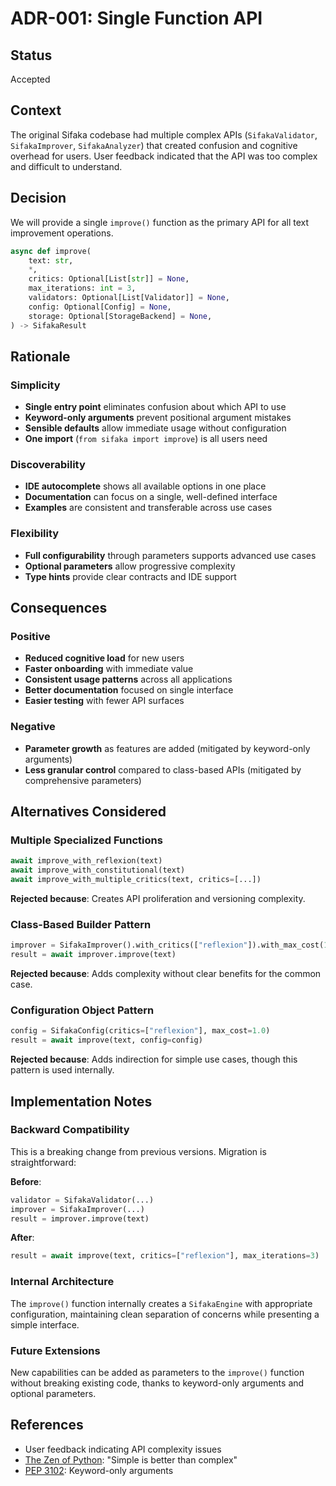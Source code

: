 # ADR-001: Single Function API

## Status
Accepted

## Context
The original Sifaka codebase had multiple complex APIs (`SifakaValidator`, `SifakaImprover`, `SifakaAnalyzer`) that created confusion and cognitive overhead for users. User feedback indicated that the API was too complex and difficult to understand.

## Decision
We will provide a single `improve()` function as the primary API for all text improvement operations.

```python
async def improve(
    text: str,
    *,
    critics: Optional[List[str]] = None,
    max_iterations: int = 3,
    validators: Optional[List[Validator]] = None,
    config: Optional[Config] = None,
    storage: Optional[StorageBackend] = None,
) -> SifakaResult
```

## Rationale

### Simplicity
- **Single entry point** eliminates confusion about which API to use
- **Keyword-only arguments** prevent positional argument mistakes
- **Sensible defaults** allow immediate usage without configuration
- **One import** (`from sifaka import improve`) is all users need

### Discoverability
- **IDE autocomplete** shows all available options in one place
- **Documentation** can focus on a single, well-defined interface
- **Examples** are consistent and transferable across use cases

### Flexibility
- **Full configurability** through parameters supports advanced use cases
- **Optional parameters** allow progressive complexity
- **Type hints** provide clear contracts and IDE support

## Consequences

### Positive
- **Reduced cognitive load** for new users
- **Faster onboarding** with immediate value
- **Consistent usage patterns** across all applications
- **Better documentation** focused on single interface
- **Easier testing** with fewer API surfaces

### Negative
- **Parameter growth** as features are added (mitigated by keyword-only arguments)
- **Less granular control** compared to class-based APIs (mitigated by comprehensive parameters)

## Alternatives Considered

### Multiple Specialized Functions
```python
await improve_with_reflexion(text)
await improve_with_constitutional(text)
await improve_with_multiple_critics(text, critics=[...])
```

**Rejected because**: Creates API proliferation and versioning complexity.

### Class-Based Builder Pattern
```python
improver = SifakaImprover().with_critics(["reflexion"]).with_max_cost(1.0)
result = await improver.improve(text)
```

**Rejected because**: Adds complexity without clear benefits for the common case.

### Configuration Object Pattern
```python
config = SifakaConfig(critics=["reflexion"], max_cost=1.0)
result = await improve(text, config=config)
```

**Rejected because**: Adds indirection for simple use cases, though this pattern is used internally.

## Implementation Notes

### Backward Compatibility
This is a breaking change from previous versions. Migration is straightforward:

**Before**:
```python
validator = SifakaValidator(...)
improver = SifakaImprover(...)
result = improver.improve(text)
```

**After**:
```python
result = await improve(text, critics=["reflexion"], max_iterations=3)
```

### Internal Architecture
The `improve()` function internally creates a `SifakaEngine` with appropriate configuration, maintaining clean separation of concerns while presenting a simple interface.

### Future Extensions
New capabilities can be added as parameters to the `improve()` function without breaking existing code, thanks to keyword-only arguments and optional parameters.

## References
- User feedback indicating API complexity issues
- [The Zen of Python](https://www.python.org/dev/peps/pep-0020/): "Simple is better than complex"
- [PEP 3102](https://www.python.org/dev/peps/pep-3102/): Keyword-only arguments